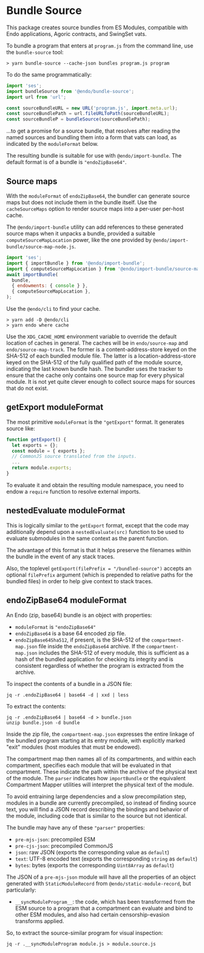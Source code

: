 # Bundle Source

This package creates source bundles from ES Modules, compatible with Endo
applications, Agoric contracts, and SwingSet vats.

To bundle a program that enters at `program.js` from the command line, use the
`bundle-source` tool:

```console
> yarn bundle-source --cache-json bundles program.js program
```

To do the same programmatically:

```js
import 'ses';
import bundleSource from '@endo/bundle-source';
import url from 'url';

const sourceBundleURL = new URL('program.js', import.meta.url);
const sourceBundlePath = url.fileURLToPath(sourceBundleURL);
const sourceBundleP = bundleSource(sourceBundlePath);
```

…to get a promise for a source bundle, that resolves after reading the
named sources and bundling them into a form that vats can load, as indicated
by the `moduleFormat` below.

The resulting bundle is suitable for use with `@endo/import-bundle`.
The default format is of a bundle is `"endoZipBase64"`.

## Source maps

With the `moduleFormat` of `endoZipBase64`, the bundler can generate source
maps but does not include them in the bundle itself.
Use the `cacheSourceMaps` option to render source maps into a per-user per-host
cache.

The `@endo/import-bundle` utility can add references to these generated
source maps when it unpacks a bundle, provided a suitable
`computeSourceMapLocation` power, like the one provided by
`@endo/import-bundle/source-map-node.js`.

```js
import 'ses';
import { importBundle } from '@endo/import-bundle';
import { computeSourceMapLocation } from '@endo/import-bundle/source-map-node.js';
await importBundle(
  bundle,
  { endowments: { console } },
  { computeSourceMapLocation },
);
```

Use the `@endo/cli` to find your cache.

```console
> yarn add -D @endo/cli
> yarn endo where cache
```

Use the `XDG_CACHE_HOME` environment variable to override the default location
of caches in general.
The caches will be in `endo/source-map` and `endo/source-map-track`.
The former is a content-address-store keyed on the SHA-512 of each bundled
module file.
The latter is a location-address-store keyed on the SHA-512 of the fully
qualified path of the module source, indicating the last known bundle hash.
The bundler uses the tracker to ensure that the cache only contains one source
map for every physical module.
It is not yet quite clever enough to collect source maps for sources that do
not exist.

## getExport moduleFormat

The most primitive `moduleFormat` is the `"getExport"` format.
It generates source like:

```js
function getExport() {
  let exports = {};
  const module = { exports };
  // CommonJS source translated from the inputs.
  ...
  return module.exports;
}
```

To evaluate it and obtain the resulting module namespace, you need to endow
a `require` function to resolve external imports.

## nestedEvaluate moduleFormat

This is logically similar to the `getExport` format, except that the code
may additionally depend upon a `nestedEvaluate(src)` function to be used
to evaluate submodules in the same context as the parent function.

The advantage of this format is that it helps preserve the filenames within
the bundle in the event of any stack traces.

Also, the toplevel `getExport(filePrefix = "/bundled-source")` accepts an
optional `filePrefix` argument (which is prepended to relative paths for the
bundled files) in order to help give context to stack traces.

## endoZipBase64 moduleFormat

An Endo (zip, base64) bundle is an object with properties:

- `moduleFormat` is `"endoZipBase64"`
- `endoZipBase64` is a base 64 encoded zip file.
- `endoZipBase64Sha512`, if present, is the SHA-512 of the
  `compartment-map.json` file inside the `endoZipBase64` archive.
  If the `compartment-map.json` includes the SHA-512 of every module, this is
  sufficient as a hash of the bundled application for checking its integrity
  and is consistent regardless of whether the program is extracted from the
  archive.

To inspect the contents of a bundle in a JSON file:

```
jq -r .endoZipBase64 | base64 -d | xxd | less
```

To extract the contents:

```
jq -r .endoZipBase64 | base64 -d > bundle.json
unzip bundle.json -d bundle
```

Inside the zip file, the `compartment-map.json` expresses the entire linkage of
the bundled program starting at its entry module, with explicitly marked "exit"
modules (host modules that must be endowed).

The compartment map then names all of its compartments, and within each
compartment, specifies each module that will be evaluated in that compartment.
These indicate the path within the archive of the physical text of the module.
The `parser` indicates how `importBundle` or the equivalent Compartment Mapper
utilities will interpret the physical text of the module.

To avoid entraining large dependencies and a slow precompilation step, modules
in a bundle are currently precompiled, so instead of finding source text, you
will find a JSON record describing the bindings and behavior of the module,
including code that is similar to the source but not identical.

The bundle may have any of these `"parser"` properties:

- `pre-mjs-json`: precompiled ESM
- `pre-cjs-json`: precompiled CommonJS
- `json`: raw JSON (exports the corresponding value as `default`)
- `text`: UTF-8 encoded text (exports the corresponding `string` as `default`)
- `bytes`: bytes (exports the corresponding `Uint8Array` as `default`)

The JSON of a `pre-mjs-json` module will have all the properties of an object
generated with `StaticModuleRecord` from `@endo/static-module-record`, but
particularly:

- `__syncModuleProgram__`: the code, which has been transformed from the ESM
  source to a program that a compartment can evaluate and bind to other ESM
  modules, and also had certain censorship-evasion transforms applied.

So, to extract the source-similar program for visual inspection:

```
jq -r .__syncModuleProgram module.js > module.source.js
```

